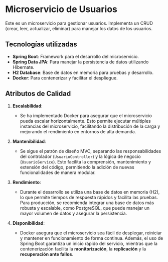 # Microservicio de Usuarios

Este es un microservicio para gestionar usuarios. Implementa un CRUD (crear, leer, actualizar, eliminar) para manejar los datos de los usuarios.

## Tecnologías utilizadas

- **Spring Boot**: Framework para el desarrollo del microservicio.
- **Spring Data JPA**: Para manejar la persistencia de datos utilizando Hibernate.
- **H2 Database**: Base de datos en memoria para pruebas y desarrollo.
- **Docker**: Para contenerizar y facilitar el despliegue.

## Atributos de Calidad

1. **Escalabilidad**:
    - Se ha implementado Docker para asegurar que el microservicio pueda escalar horizontalmente. Esto permite ejecutar múltiples instancias del microservicio, facilitando la distribución de la carga y mejorando el rendimiento en entornos de alta demanda.

2. **Mantenibilidad**:
    - Se sigue el patrón de diseño MVC, separando las responsabilidades del controlador (`UsuarioController`) y la lógica de negocio (`UsuarioService`). Esto facilita la comprensión, mantenimiento y extensión del código, permitiendo la adición de nuevas funcionalidades de manera modular.

3. **Rendimiento**:
    - Durante el desarrollo se utiliza una base de datos en memoria (H2), lo que permite tiempos de respuesta rápidos y facilita las pruebas. Para producción, se recomienda integrar una base de datos más robusta y escalable, como PostgreSQL, que puede manejar un mayor volumen de datos y asegurar la persistencia.

4. **Disponibilidad**:
    - Docker asegura que el microservicio sea fácil de desplegar, reiniciar y mantener en funcionamiento de forma continua. Además, el uso de Spring Boot garantiza un inicio rápido del servicio, mientras que la contenerización facilita la **monitorización**, la **replicación** y la **recuperación ante fallos**.

